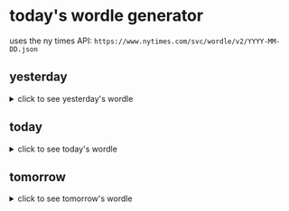 # today's wordle generator

uses the ny times API: `https://www.nytimes.com/svc/wordle/v2/YYYY-MM-DD.json`

## yesterday

<details>
    <summary>click to see yesterday's wordle</summary>

    acorn

</details>

## today

<details>
    <summary>click to see today's wordle</summary>

    brace

</details>

## tomorrow

<details>
    <summary>click to see tomorrow's wordle</summary>

    storm

</details>
